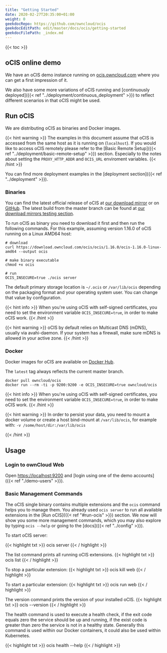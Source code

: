 ```yaml
---
title: "Getting Started"
date: 2020-02-27T20:35:00+01:00
weight: 0
geekdocRepo: https://github.com/owncloud/ocis
geekdocEditPath: edit/master/docs/ocis/getting-started
geekdocFilePath: _index.md
---
```


{{< toc >}}

## oCIS online demo

We have an oCIS demo instance running on [ocis.owncloud.com](https://ocis.owncloud.com) where you can get a first impression of it.

We also have some more variations of oCIS running and [continuously deployed]({{< ref "../deployment/continuous_deployment" >}}) to reflect different scenarios in that oCIS might be used.

## Run oCIS

We are distributing oCIS as binaries and Docker images.

{{< hint warning >}}
The examples in this document assume that oCIS is accessed from the same host as it is running on (`localhost`). If you would like
to access oCIS remotely please refer to the [Basic Remote Setup]({{< ref "../deployment/basic-remote-setup" >}}) section. Especially
to the notes about setting the `PROXY_HTTP_ADDR` and `OCIS_URL` enviroment variables.
{{< /hint >}}

You can find more deployment examples in the [deployment section]({{< ref "../deployment" >}}).

### Binaries

You can find the latest official release of oCIS at [our download mirror](https://download.owncloud.com/ocis/ocis/) or on [GitHub](https://github.com/owncloud/ocis/releases).
The latest build from the master branch can be found at [our download mirrors testing section](https://download.owncloud.com/ocis/ocis/testing/).

To run oCIS as binary you need to download it first and then run the following commands.
For this example, assuming version 1.16.0 of oCIS running on a Linux AMD64 host:

```console
# download
curl https://download.owncloud.com/ocis/ocis/1.16.0/ocis-1.16.0-linux-amd64 --output ocis

# make binary executable
chmod +x ocis

# run
OCIS_INSECURE=true ./ocis server
```

The default primary storage location is `~/.ocis` or `/var/lib/ocis` depending on the packaging format and your operating system user. You can change that value by configuration.

{{< hint info >}}
When you're using oCIS with self-signed certificates, you need to set the environment variable `OCIS_INSECURE=true`, in order to make oCIS work.
{{< /hint >}}

{{< hint warning >}}
oCIS by default relies on Multicast DNS (mDNS), usually via avahi-daemon. If your system has a firewall, make sure mDNS is allowed in your active zone.
{{< /hint >}}

### Docker

Docker images for oCIS are available on [Docker Hub](https://hub.docker.com/r/owncloud/ocis).

The `latest` tag always reflects the current master branch.

```console
docker pull owncloud/ocis
docker run --rm -ti -p 9200:9200 -e OCIS_INSECURE=true owncloud/ocis
```

{{< hint info >}}
When you're using oCIS with self-signed certificates, you need to set the environment variable `OCIS_INSECURE=true`, in order to make oCIS work.
{{< /hint >}}

{{< hint warning >}}
In order to persist your data, you need to mount a docker volume or create a host bind-mount at `/var/lib/ocis`, for example with: `-v /some/host/dir:/var/lib/ocis`

{{< /hint >}}

## Usage

### Login to ownCloud Web

Open [https://localhost:9200](https://localhost:9200) and [login using one of the demo accounts]({{< ref "./demo-users" >}}).

### Basic Management Commands

The oCIS single binary contains multiple extensions and the `ocis` command helps you to manage them. You already used `ocis server` to run all available extensions in the [Run oCIS]({{< ref "#run-ocis" >}}) section. We now will show you some more management commands, which you may also explore by typing `ocis --help` or going to the [docs]({{< ref "../config" >}}).

To start oCIS server:

{{< highlight txt >}}
ocis server
{{< / highlight >}}

The list command prints all running oCIS extensions.
{{< highlight txt >}}
ocis list
{{< / highlight >}}

To stop a particular extension:
{{< highlight txt >}}
ocis kill web
{{< / highlight >}}

To start a particular extension:
{{< highlight txt >}}
ocis run web
{{< / highlight >}}

The version command prints the version of your installed oCIS.
{{< highlight txt >}}
ocis --version
{{< / highlight >}}

The health command is used to execute a health check, if the exit code equals zero the service should be up and running, if the exist code is greater than zero the service is not in a healthy state. Generally this command is used within our Docker containers, it could also be used within Kubernetes.

{{< highlight txt >}}
ocis health --help
{{< / highlight >}}
